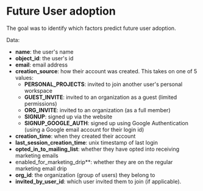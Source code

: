   
# Future User adoption

The goal was to identify which factors predict future user adoption.

Data:
- **name**: the user's name
- **object_id**: the user's id
- **email**: email address
- **creation_source**: how their account was created. This takes on one of 5 values:
  - **PERSONAL_PROJECTS**: invited to join another user's personal workspace
  - **GUEST_INVITE**: invited to an organization as a guest (limited permissions)
  - **ORG_INVITE**: invited to an organization (as a full member)
  - **SIGNUP**: signed up via the website
  - **SIGNUP_GOOGLE_AUTH**: signed up using Google Authentication (using a Google email account for their login id)
- **creation_time**: when they created their account
- **last_session_creation_time**: unix timestamp of last login
- **opted_in_to_mailing_list**: whether they have opted into receiving marketing emails
- enabled_for_marketing_drip**: whether they are on the regular marketing email drip
- **org_id**: the organization (group of users) they belong to
- **invited_by_user_id**: which user invited them to join (if applicable).
